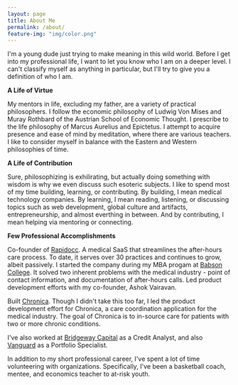 ```yaml
---
layout: page
title: About Me
permalink: /about/
feature-img: "img/color.png"
---
```


I'm a young dude just trying to make meaning in this wild world. Before I get into my professional life, I want to let you know who I am on a deeper level. 
I can't classify myself as anything in particular, but I'll try to give you a definition of who I am. 

**A Life of Virtue**

My mentors in life, excluding my father, are a variety of practical philosophers. I follow the economic philosophy of Ludwig Von Mises and Muray Rothbard of the Austrian School of Economic Thought.
I prescribe to the life philosophy of Marcus Aurelius and Epictetus. I attempt to acquire presence and ease of mind by meditation, where there are various teachers. I like to consider
myself in balance with the Eastern and Western philosophies of time. 

**A Life of Contribution**

Sure, philosophizing is exhilirating, but actually doing something with wisdom is why we even discuss such esoteric subjects. I like to spend most of my time building, learning, or contributing. 
By building, I mean medical technology companies. By learning, I mean reading, listening, or discussing topics such as web development, global culture and artifacts, entrepreneurship, and almost everthing in between. 
And by contributing, I mean helping via mentoring or connecting. 

**Few Professional Accomplishments**

Co-founder of [Rapidocc](https://www.rapidocc.com). A medical SaaS that streamlines the after-hours care process. To date, it serves over 30 practices and continues to grow, albeit passively.
I started the company during my MBA progam at [Babson College](http://www.babson.edu/Pages/default.aspx). It solved two inherent problems with the medical industry - point of contact information,
and documentation of after-hours calls. Led product development efforts with my co-founder, Ashok Vairavan.

Built [Chronica](www.chronicacare.com). Though I didn't take this too far, I led the product development effort for Chronica, a care coordination application for the medical industry. 
The goal of Chronica is to in-source care for patients with two or more chronic conditions. 

I've also worked at [Bridgeway Capital](https://www.bridgewaycapital.org/) as a Credit Analyst, and also [Vanguard](https://investor.vanguard.com/corporate-portal/) as a Portfolio Specialist.

In addition to my short professional career, I've spent a lot of time volunteering with organizations. Specifically, I've been a basketball coach, mentee, and economics teacher to 
at-risk youth. 





